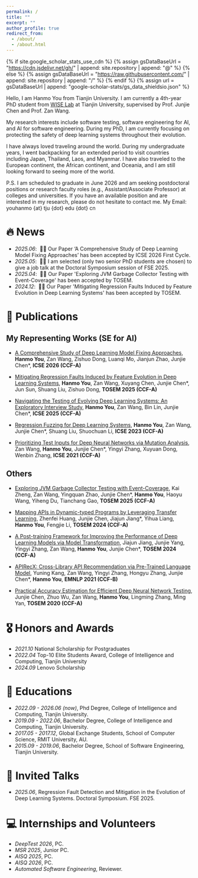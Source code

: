 ```yaml
---
permalink: /
title: ""
excerpt: ""
author_profile: true
redirect_from: 
  - /about/
  - /about.html
---
```


{% if site.google_scholar_stats_use_cdn %}
{% assign gsDataBaseUrl = "https://cdn.jsdelivr.net/gh/" | append: site.repository | append: "@" %}
{% else %}
{% assign gsDataBaseUrl = "https://raw.githubusercontent.com/" | append: site.repository | append: "/" %}
{% endif %}
{% assign url = gsDataBaseUrl | append: "google-scholar-stats/gs_data_shieldsio.json" %}

<span class='anchor' id='about-me'></span>

Hello, I am Hanmo You from Tianjin University. I am currently a 4th-year PhD student from  <a href='https://tjusail.github.io/'>WISE Lab</a>  at Tianjin University, supervised by Prof. Junjie Chen and Prof. Zan Wang.

My research interests include software testing, software engineering for AI, and AI for software engineering. During my PhD, I am currently focusing on protecting the safety of deep learning systems throughout their evolution.

I have always loved traveling around the world. During my undergraduate years, I went backpacking for an extended period to visit countries including Japan, Thailand, Laos, and Myanmar. I have also traveled to the European continent, the African continent, and Oceania, and I am still looking forward to seeing more of the world.

P.S. I am scheduled to graduate in June 2026 and am seeking postdoctoral positions or research faculty roles (e.g., Assistant/Associate Professor) at colleges and universities. If you have an available position and are interested in my research, please do not hesitate to contact me. My Email: youhanmo {at} tju {dot} edu {dot} cn

# 🔥 News
- *2025.06*: &nbsp;🎉🎉 Our Paper ‘A Comprehensive Study of Deep Learning Model Fixing Approaches’ has been accepted by ICSE 2026 First Cycle. 
- *2025.05*: &nbsp;🎉🎉 I am selected (only two senior PhD students are chosen) to give a job talk at the Doctoral Symposium session of FSE 2025.
- *2025.04*: &nbsp;🎉🎉 Our Paper 'Exploring JVM Garbage Collector Testing with Event-Coverage' has been accepted by TOSEM.
- *2024.12*: &nbsp;🎉🎉 Our Paper 'Mitigating Regression Faults Induced by Feature Evolution in Deep Learning Systems' has been accepted by TOSEM.

# 📝 Publications 

## My Representing Works (SE for AI)

- [ A Comprehensive Study of Deep Learning Model Fixing Approaches](https://github.com), **Hanmo You**, Zan Wang, Zishuo Dong, Luanqi Mo, Jianjun Zhao, Junjie Chen\*, **ICSE 2026 (CCF-A)** 

- [ Mitigating Regression Faults Induced by Feature Evolution in Deep Learning Systems](https://ink.library.smu.edu.sg/cgi/viewcontent.cgi?article=11116&context=sis_research), **Hanmo You**, Zan Wang, Xuyang Chen, Junjie Chen\*, Jun Sun, Shuang Liu, Zishuo Dong, **TOSEM 2025 (CCF-A)**

- [ Navigating the Testing of Evolving Deep Learning Systems: An Exploratory Interview Study](https://binlin.info/downloads/You2025a.pdf), **Hanmo You**, Zan Wang, Bin Lin, Junjie Chen\*, **ICSE 2025 (CCF-A)**

- [ Regression Fuzzing for Deep Learning Systems](https://tjusail.github.io/people/papers/Deep%20Learning%20Regression%20Fuzzing.pdf), **Hanmo You**, Zan Wang, Junjie Chen\*, Shuang Liu, Shuochuan Li, **ICSE 2023 (CCF-A)**

- [ Prioritizing Test Inputs for Deep Neural Networks via Mutation Analysis](https://tjusail.github.io/people/chenjunjie/files/ICSE21-PRIMA.pdf), Zan Wang, **Hanmo You**, Junjie Chen\*, Yingyi Zhang, Xuyuan Dong, Wenbin Zhang, **ICSE 2021 (CCF-A)**

## Others 

- [ Exploring JVM Garbage Collector Testing with Event-Coverage](https://dl.acm.org/doi/abs/10.1145/3733598), Kai Zheng, Zan Wang, Yingquan Zhao, Junjie Chen\*, **Hanmo You**, Haoyu Wang, Yiheng Du, Tianchang Gao, **TOSEM 2025 (CCF-A)** 

- [ Mapping APIs in Dynamic-typed Programs by Leveraging Transfer Learning](https://dl.acm.org/doi/abs/10.1145/3641848), Zhenfei Huang, Junjie Chen, Jiajun Jiang\*, Yihua Liang, **Hanmo You**, Fengjie Li,  **TOSEM 2024 (CCF-A)** 

- [ A Post-training Framework for Improving the Performance of Deep Learning Models via Model Transformation](https://dl.acm.org/doi/abs/10.1145/3630011), Jiajun Jiang, Junjie Yang, Yingyi Zhang, Zan Wang, **Hanmo You**, Junjie Chen\*,  **TOSEM 2024 (CCF-A)** 

- [ APIRecX: Cross-Library API Recommendation via Pre-Trained Language Model](https://aclanthology.org/2021.emnlp-main.275.pdf), Yuning Kang, Zan Wang, Yingyi Zhang, Hongyu Zhang, Junjie Chen\*, **Hanmo You**, **EMNLP 2021 (CCF-B)** 

- [ Practical Accuracy Estimation for Efficient Deep Neural Network Testing](https://par.nsf.gov/servlets/purl/10217487), Junjie Chen, Zhuo Wu, Zan Wang, **Hanmo You**, Lingming Zhang, Ming Yan, **TOSEM 2020 (CCF-A)** 

# 🎖 Honors and Awards
- *2021.10* National Scholarship for Postgraduates
- *2022.04* Top-10 Elite Students Award, College of Intelligence and Computing, Tianjin University
- *2024.09* Lenovo Scholarship

# 📖 Educations
- *2022.09 - 2026.06 (now)*, Phd Degree, College of Intelligence and Computing, Tianjin University. 
- *2019.09 - 2022.06*, Bachelor Degree, College of Intelligence and Computing, Tianjin University. 
- *2017.05 - 2017.12*, Global Exchange Students, School of Computer Science, RMIT University, AU.
- *2015.09 - 2019.06*, Bachelor Degree, School of Software Engineering, Tianjin University. 


# 💬 Invited Talks
- *2025.06*, Regression Fault Detection and Mitigation in the Evolution of Deep Learning Systems. Doctoral Symposium. FSE 2025.


# 💻 Internships and Volunteers

- *DeepTest 2026*, PC.
- *MSR 2025*, Junior PC.
- *AISQ 2025*, PC.
- *AISQ 2026*, PC.
- *Automated Software Engineering*, Reviewer.

